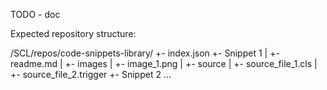 TODO - doc

Expected repository structure:

/SCL/repos/code-snippets-library/
	+- index.json
	+- Snippet 1
	|	+- readme.md
	|	+- images
	|		+- image_1.png
	|	+- source
	|		+- source_file_1.cls
	|		+- source_file_2.trigger
	+- Snippet 2
		...